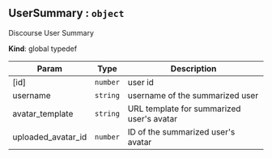 <a name="UserSummary"></a>
## UserSummary : <code>object</code>
Discourse User Summary

**Kind**: global typedef  

| Param | Type | Description |
| --- | --- | --- |
| [id] | <code>number</code> | user id |
| username | <code>string</code> | username of the summarized user |
| avatar_template | <code>string</code> | URL template for summarized user's avatar |
| uploaded_avatar_id | <code>number</code> | ID of the summarized user's avatar |

